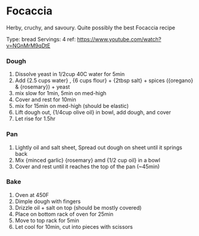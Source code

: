 # Focaccia

Herby, cruchy, and savoury. Quite possibly the best Focaccia recipe

Type: bread
Servings: 4
ref: https://www.youtube.com/watch?v=NGnMrM9qDtE

### Dough

1. Dissolve yeast in 1/2cup 40C water for 5min
1. Add {2.5 cups water} , {6 cups flour} + {2tbsp salt} + spices ({oregano} & {rosemary}) + yeast
1. mix slow for 1min, 5min on med-high
1. Cover and rest for 10min
1. mix for 15min on med-high (should be elastic)
1. Lift dough out, {1/4cup olive oil} in bowl, add dough, and cover
1. Let rise for 1.5hr

### Pan

1. Lightly oil and salt sheet, Spread out dough on sheet until it springs back
1. Mix {minced garlic} {rosemary} amd {1/2 cup oil} in a bowl
1. Cover and rest until it reaches the top of the pan (~45min)


### Bake

1. Oven at 450F
1. Dimple dough with fingers
1. Drizzle oil + salt on top (should be mostly covered)
1. Place on bottom rack of oven for 25min
1. Move to top rack for 5min
1. Let cool for 10min, cut into pieces with scissors
